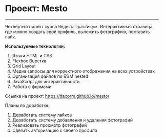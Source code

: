 # Проект: Mesto
----------------------------------

Четвертый проект курса Яндекс.Практикум. Интерактивная страница, где можно создать свой профиль, выложить фотографию, поставить лайк.

**Используемые технологии:**
1. Языки HTML и CSS
2. Flexbox Верстка
3. Grid Layout
4. Медиа запросы для корректного отображения на всех устройствах
5. Организация файлов по БЭМ nested
6. JavaScript для интерактивности 
7. Работа с формами

Ссылка на проект: https://dacorm.github.io/mesto/

Планы по доработке:
1. Доработать систему лайков
2. Доработать систему добавления и удаления фотографий
3. Реализовать просмотр фотографий
4. Сделать авторизацию с своего профиля
